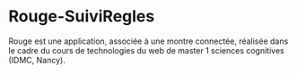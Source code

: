 # Rouge-SuiviRegles
Rouge est une application, associée à une montre connectée, réalisée dans le cadre du cours de technologies du web de master 1 sciences cognitives (IDMC, Nancy).
